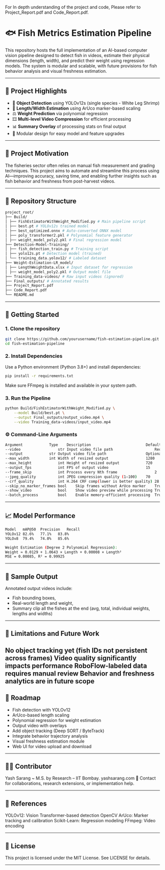 For In depth understanding of the project and code,
Please refer to Project_Report.pdf and Code_Report.pdf.

# 🐟 Fish Metrics Estimation Pipeline

This repository hosts the full implementation of an AI-based computer vision pipeline designed to detect fish in videos, estimate their physical dimensions (length, width), and predict their weight using regression models. The system is modular and scalable, with future provisions for fish behavior analysis and visual freshness estimation.

---

## 📌 Project Highlights

- 🎯 **Object Detection** using YOLOv12s (single species - White Leg Shrimp)
- 📏 **Length/Width Estimation** using ArUco marker-based scaling
- ⚖️ **Weight Prediction** via polynomial regression
- 🎞️ **Multi-level Video Compression** for efficient processing
- 📊 **Summary Overlay** of processing stats on final output
- 🧱 Modular design for easy model and feature upgrades

---

## 🧠 Project Motivation

The fisheries sector often relies on manual fish measurement and grading techniques. This project aims to automate and streamline this process using AI—improving accuracy, saving time, and enabling further insights such as fish behavior and freshness from post-harvest videos.

---

## 📁 Repository Structure
```bash
project_root/
├── Build/
│ ├── FishEstimatorWithWeight_Modified.py # Main pipeline script
│ ├── best.pt # YOLOv12s trained model
│ ├── best_optimized.onnx # Auto-converted ONNX model
│ ├── poly_transformer2.pkl # Polynomial feature generator
│ ├── weight_model_poly2.pkl # Final regression model
├── Detection-Model-Training/
│ ├── fish_detection_train.py # Training script
│ ├── yolo12s.pt # Detection model (trained)
│ └── training_data.yolov12/ # Labeled dataset
├── Weight-Estimation-LR_model/
│ ├── LengthWeightData.xlsx # Input dataset for regression
│ ├── weight_model_poly2.pkl # Output model file
├── Training_data-videos/ # Raw input videos (ignored)
├── Final_outputs/ # Annotated results
├── Project_Report.pdf
├── Code_Report.pdf
└── README.md
```

---

## 🚀 Getting Started

### 1. Clone the repository

```bash
git clone https://github.com/yourusername/fish-estimation-pipeline.git
cd fish-estimation-pipeline
```
### 2. Install Dependencies
Use a Python environment (Python 3.8+) and install dependencies:
```bash
pip install -r requirements.txt
```
Make sure FFmpeg is installed and available in your system path.

### 3. Run the Pipeline
```bash
python Build/FishEstimatorWithWeight_Modified.py \
    --model Build/best.pt \
    --output Final_outputs/output_video.mp4 \
    --video Training_data-videos/input_video.mp4
```

### ⚙️ Command-Line Arguments
```bash
Argument	        Type	Description	                        Default
--video	                str	Input video file path	                Required
--output	        str	Output video file path	                Optional
--max_width	        int	Width of resized output	                1280
--max_height	        int	Height of resized output	        720
--output_fps	        int	FPS of output video	                15
--frame_skip	        int	Process every Nth frame	                2
--jpeg_quality	        int	JPEG compression quality (1–100)	70
--crf_quality	        int	H.264 CRF comp(lower is better quality)	28
--skip_no_marker_frames	bool	Skip frames without ArUco marker	True
--show_video	        bool	Show video preview while processing	True
--batch_process	        bool	Enable memory-efficient processing	True
```
---
## 📈 Model Performance
```bash
Model	mAP@50	Precision	Recall
YOLOv12	82.6%	77.1%	83.8%
YOLOv8	79.4%	74.0%	85.6%

Weight Estimation (Degree 2 Polynomial Regression):
Weight ≈ 0.0129 + 1.0643 × Length + 0.00008 × Length²
MSE = 0.00085, R² = 0.99925
```
---
## 🧪 Sample Output
Annotated output videos include:
* Fish bounding boxes,
* Real-world length and weight,
* Summary clip all the fishes at the end (avg, total, individual weights, lengths and widths)
---
## 🚧 Limitations and Future Work
No object tracking yet (fish IDs not persistent across frames)
Video quality significantly impacts performance
RoboFlow-labeled data requires manual review
Behavior and freshness analytics are in future scope
---
## 📅 Roadmap
- Fish detection with YOLOv12
- ArUco-based length scaling
- Polynomial regression for weight estimation
- Output video with overlays
- Add object tracking (Deep SORT / ByteTrack)
- Integrate behavior trajectory analysis
- Visual freshness estimation module
- Web UI for video upload and download
---
## 🧑‍💻 Contributor
Yash Sarang ~ M.S. by Research – IIT Bombay.
yashsarang.com
📧 Contact for collaborations, research extensions, or implementation help.

---

## 📄 References
YOLOv12: Vision Transformer-based detection
OpenCV ArUco: Marker tracking and calibration
Scikit-Learn: Regression modeling
FFmpeg: Video encoding

---
## 📜 License
This project is licensed under the MIT License. See LICENSE for details.
 
---